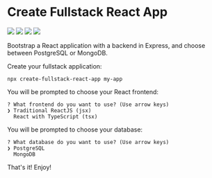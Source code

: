 # Create Fullstack React App

![](https://img.shields.io/npm/v/create-fullstack-react-app.svg) ![](https://img.shields.io/travis/com/Fabianopb/create-fullstack-react-app.svg) ![](https://img.shields.io/npm/dt/create-fullstack-react-app.svg) ![](https://img.shields.io/github/license/Fabianopb/create-fullstack-react-app.svg)

Bootstrap a React application with a backend in Express, and choose between PostgreSQL or MongoDB.

Create your fullstack application:
```
npx create-fullstack-react-app my-app
```

You will be prompted to choose your React frontend:
```
? What frontend do you want to use? (Use arrow keys)
❯ Traditional ReactJS (jsx) 
  React with TypeScript (tsx)
```

You will be prompted to choose your database:
```
? What database do you want to use? (Use arrow keys)
❯ PostgreSQL 
  MongoDB 
```

That's it! Enjoy!
